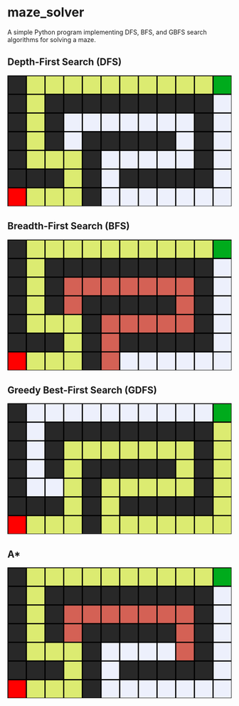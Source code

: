 # maze_solver
A simple Python program implementing DFS, BFS, and GBFS search algorithms for solving a maze.


## Depth-First Search (DFS)
![alt text](https://github.com/overlrd/maze_solver/blob/main/dfs.png?raw=true)


## Breadth-First Search (BFS)
![alt text](https://github.com/overlrd/maze_solver/blob/main/bfs.png?raw=true)


## Greedy Best-First Search (GDFS)
![alt text](https://github.com/overlrd/maze_solver/blob/main/gbfs.png?raw=true)


## A*
![alt text](https://github.com/overlrd/maze_solver/blob/main/a_star.png?raw=true)
